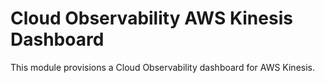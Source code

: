# Cloud Observability AWS Kinesis Dashboard

This module provisions a Cloud Observability dashboard for AWS Kinesis.
